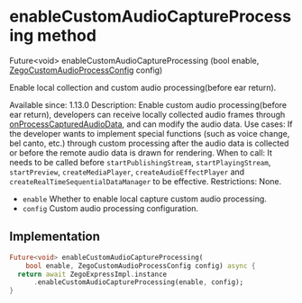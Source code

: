 


# enableCustomAudioCaptureProcessing method








Future&lt;void> enableCustomAudioCaptureProcessing
(bool enable, [ZegoCustomAudioProcessConfig](../../zego_uikit_prebuilt_live_audio_room/ZegoCustomAudioProcessConfig-class.md) config)





<p>Enable local collection and custom audio processing(before ear return).</p>
<p>Available since: 1.13.0
Description: Enable custom audio processing(before ear return), developers can receive locally collected audio frames through <a href="../../zego_uikit_prebuilt_live_audio_room/ZegoExpressEngine/onProcessCapturedAudioData.md">onProcessCapturedAudioData</a>, and can modify the audio data.
Use cases: If the developer wants to implement special functions (such as voice change, bel canto, etc.) through custom processing after the audio data is collected or before the remote audio data is drawn for rendering.
When to call: It needs to be called before <code>startPublishingStream</code>, <code>startPlayingStream</code>, <code>startPreview</code>, <code>createMediaPlayer</code>, <code>createAudioEffectPlayer</code> and <code>createRealTimeSequentialDataManager</code> to be effective.
Restrictions: None.</p>
<ul>
<li><code>enable</code> Whether to enable local capture custom audio processing.</li>
<li><code>config</code> Custom audio processing configuration.</li>
</ul>



## Implementation

```dart
Future<void> enableCustomAudioCaptureProcessing(
    bool enable, ZegoCustomAudioProcessConfig config) async {
  return await ZegoExpressImpl.instance
      .enableCustomAudioCaptureProcessing(enable, config);
}
```







